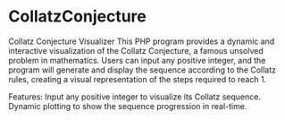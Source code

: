 # CollatzConjecture
Collatz Conjecture Visualizer
This PHP program provides a dynamic and interactive visualization of the Collatz Conjecture, a famous unsolved problem in mathematics. Users can input any positive integer, and the program will generate and display the sequence according to the Collatz rules, creating a visual representation of the steps required to reach 1.

Features:
Input any positive integer to visualize its Collatz sequence.
Dynamic plotting to show the sequence progression in real-time.
